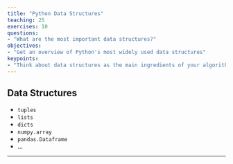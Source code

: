 ```yaml
---
title: "Python Data Structures"
teaching: 25
exercises: 10
questions:
- "What are the most important data structures?"
objectives:
- "Get an overview of Python's most widely used data structures"
keypoints:
- "Think about data structures as the main ingredients of your algorithmic problem solving strategy."
---
```


## Data Structures

* `tuples`   
* `lists`   
* `dicts`
* `numpy.array`  
* `pandas.Dataframe`   
* ...   

***




